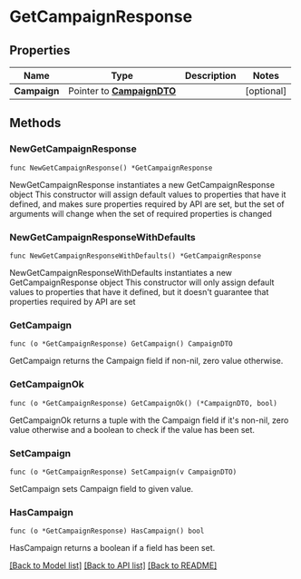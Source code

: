 # GetCampaignResponse

## Properties

Name | Type | Description | Notes
------------ | ------------- | ------------- | -------------
**Campaign** | Pointer to [**CampaignDTO**](CampaignDTO.md) |  | [optional] 

## Methods

### NewGetCampaignResponse

`func NewGetCampaignResponse() *GetCampaignResponse`

NewGetCampaignResponse instantiates a new GetCampaignResponse object
This constructor will assign default values to properties that have it defined,
and makes sure properties required by API are set, but the set of arguments
will change when the set of required properties is changed

### NewGetCampaignResponseWithDefaults

`func NewGetCampaignResponseWithDefaults() *GetCampaignResponse`

NewGetCampaignResponseWithDefaults instantiates a new GetCampaignResponse object
This constructor will only assign default values to properties that have it defined,
but it doesn't guarantee that properties required by API are set

### GetCampaign

`func (o *GetCampaignResponse) GetCampaign() CampaignDTO`

GetCampaign returns the Campaign field if non-nil, zero value otherwise.

### GetCampaignOk

`func (o *GetCampaignResponse) GetCampaignOk() (*CampaignDTO, bool)`

GetCampaignOk returns a tuple with the Campaign field if it's non-nil, zero value otherwise
and a boolean to check if the value has been set.

### SetCampaign

`func (o *GetCampaignResponse) SetCampaign(v CampaignDTO)`

SetCampaign sets Campaign field to given value.

### HasCampaign

`func (o *GetCampaignResponse) HasCampaign() bool`

HasCampaign returns a boolean if a field has been set.


[[Back to Model list]](../README.md#documentation-for-models) [[Back to API list]](../README.md#documentation-for-api-endpoints) [[Back to README]](../README.md)


